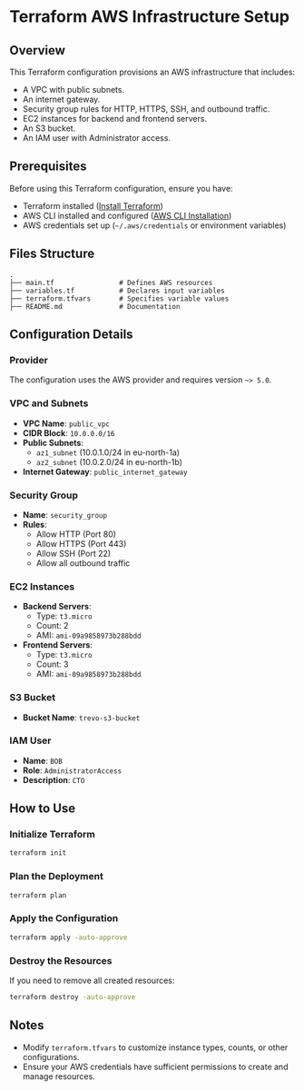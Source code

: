 # Terraform AWS Infrastructure Setup

## Overview
This Terraform configuration provisions an AWS infrastructure that includes:
- A VPC with public subnets.
- An internet gateway.
- Security group rules for HTTP, HTTPS, SSH, and outbound traffic.
- EC2 instances for backend and frontend servers.
- An S3 bucket.
- An IAM user with Administrator access.

## Prerequisites
Before using this Terraform configuration, ensure you have:
- Terraform installed ([Install Terraform](https://developer.hashicorp.com/terraform/downloads))
- AWS CLI installed and configured ([AWS CLI Installation](https://docs.aws.amazon.com/cli/latest/userguide/install-cliv2.html))
- AWS credentials set up (`~/.aws/credentials` or environment variables)

## Files Structure
```
.
├── main.tf                # Defines AWS resources
├── variables.tf           # Declares input variables
├── terraform.tfvars       # Specifies variable values
├── README.md              # Documentation
```

## Configuration Details

### Provider
The configuration uses the AWS provider and requires version `~> 5.0`.

### VPC and Subnets
- **VPC Name**: `public_vpc`
- **CIDR Block**: `10.0.0.0/16`
- **Public Subnets**:
  - `az1_subnet` (10.0.1.0/24 in eu-north-1a)
  - `az2_subnet` (10.0.2.0/24 in eu-north-1b)
- **Internet Gateway**: `public_internet_gateway`

### Security Group
- **Name**: `security_group`
- **Rules**:
  - Allow HTTP (Port 80)
  - Allow HTTPS (Port 443)
  - Allow SSH (Port 22)
  - Allow all outbound traffic

### EC2 Instances
- **Backend Servers**:
  - Type: `t3.micro`
  - Count: 2
  - AMI: `ami-09a9858973b288bdd`
- **Frontend Servers**:
  - Type: `t3.micro`
  - Count: 3
  - AMI: `ami-09a9858973b288bdd`

### S3 Bucket
- **Bucket Name**: `trevo-s3-bucket`

### IAM User
- **Name**: `BOB`
- **Role**: `AdministratorAccess`
- **Description**: `CTO`

## How to Use

### Initialize Terraform
```sh
terraform init
```

### Plan the Deployment
```sh
terraform plan
```

### Apply the Configuration
```sh
terraform apply -auto-approve
```

### Destroy the Resources
If you need to remove all created resources:
```sh
terraform destroy -auto-approve
```

## Notes
- Modify `terraform.tfvars` to customize instance types, counts, or other configurations.
- Ensure your AWS credentials have sufficient permissions to create and manage resources.